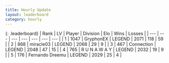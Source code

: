 ```yaml
---
title: Hourly Update
layout: leaderboard
category: hourly
---
```


{: .leaderboard}
| Rank | LV | Player | Division | Elo | Wins | Losses |
| --- | --- | --- | --- | --- | --- | --- |
| <span data-change="0">1</span> | 1047 | <span title="ID: 315148">GryphonEX</span> | LEGEND | <span data-change="0">2071</span> | <span data-change="0">118</span> | <span data-change="0">59</span> |
| <span data-change="0">2</span> | 868 | <span title="ID: 416373">miracle03</span> | LEGEND | <span data-change="0">2068</span> | <span data-change="0">29</span> | <span data-change="0">9</span> |
| <span data-change="0">3</span> | 467 | <span title="ID: 539711">Connection</span> | LEGEND | <span data-change="0">2048</span> | <span data-change="0">47</span> | <span data-change="0">15</span> |
| <span data-change="0">4</span> | 765 | <span title="ID: 66144">R U N A W A Y</span> | LEGEND | <span data-change="0">2032</span> | <span data-change="0">19</span> | <span data-change="0">9</span> |
| <span data-change="0">5</span> | 176 | <span title="ID: 172114">Fernando Dreemu</span> | LEGEND | <span data-change="0">2029</span> | <span data-change="0">25</span> | <span data-change="0">4</span> |
